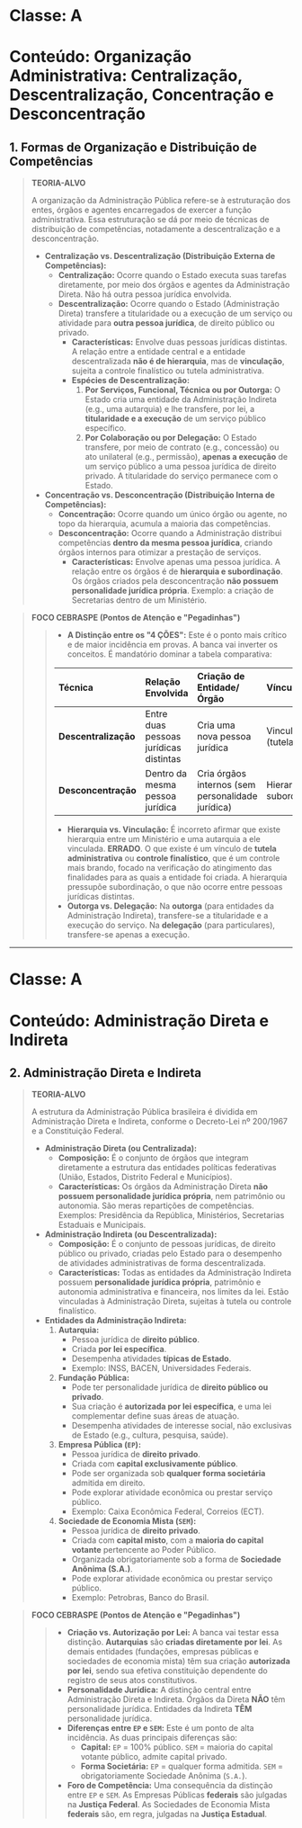 # Classe: A
# Conteúdo: Organização Administrativa: Centralização, Descentralização, Concentração e Desconcentração

## 1. Formas de Organização e Distribuição de Competências

> **TEORIA-ALVO**
>
> A organização da Administração Pública refere-se à estruturação dos entes, órgãos e agentes encarregados de exercer a função administrativa. Essa estruturação se dá por meio de técnicas de distribuição de competências, notadamente a descentralização e a desconcentração.
>
> * **Centralização vs. Descentralização (Distribuição Externa de Competências):**
>     * **Centralização:** Ocorre quando o Estado executa suas tarefas diretamente, por meio dos órgãos e agentes da Administração Direta. Não há outra pessoa jurídica envolvida.
>     * **Descentralização:** Ocorre quando o Estado (Administração Direta) transfere a titularidade ou a execução de um serviço ou atividade para **outra pessoa jurídica**, de direito público ou privado.
>         * **Características:** Envolve duas pessoas jurídicas distintas. A relação entre a entidade central e a entidade descentralizada **não é de hierarquia**, mas de **vinculação**, sujeita a controle finalístico ou tutela administrativa.
>         * **Espécies de Descentralização:**
>             1.  **Por Serviços, Funcional, Técnica ou por Outorga:** O Estado cria uma entidade da Administração Indireta (e.g., uma autarquia) e lhe transfere, por lei, a **titularidade e a execução** de um serviço público específico.
>             2.  **Por Colaboração ou por Delegação:** O Estado transfere, por meio de contrato (e.g., concessão) ou ato unilateral (e.g., permissão), **apenas a execução** de um serviço público a uma pessoa jurídica de direito privado. A titularidade do serviço permanece com o Estado.
> * **Concentração vs. Desconcentração (Distribuição Interna de Competências):**
>     * **Concentração:** Ocorre quando um único órgão ou agente, no topo da hierarquia, acumula a maioria das competências.
>     * **Desconcentração:** Ocorre quando a Administração distribui competências **dentro da mesma pessoa jurídica**, criando órgãos internos para otimizar a prestação de serviços.
>         * **Características:** Envolve apenas uma pessoa jurídica. A relação entre os órgãos é de **hierarquia e subordinação**. Os órgãos criados pela desconcentração **não possuem personalidade jurídica própria**. Exemplo: a criação de Secretarias dentro de um Ministério.

> **FOCO CEBRASPE (Pontos de Atenção e "Pegadinhas")**
>
> > * **A Distinção entre os "4 ÇÕES":** Este é o ponto mais crítico e de maior incidência em provas. A banca vai inverter os conceitos. É mandatório dominar a tabela comparativa:
> > 
> > | Técnica | Relação Envolvida | Criação de Entidade/Órgão | Vínculo |
> > | :--- | :--- | :--- | :--- |
> > | **Descentralização** | Entre duas pessoas jurídicas distintas | Cria uma nova pessoa jurídica | Vinculação (tutela) |
> > | **Desconcentração** | Dentro da mesma pessoa jurídica | Cria órgãos internos (sem personalidade jurídica) | Hierarquia e subordinação |
> > 
> > * **Hierarquia vs. Vinculação:** É incorreto afirmar que existe hierarquia entre um Ministério e uma autarquia a ele vinculada. **ERRADO**. O que existe é um vínculo de **tutela administrativa** ou **controle finalístico**, que é um controle mais brando, focado na verificação do atingimento das finalidades para as quais a entidade foi criada. A hierarquia pressupõe subordinação, o que não ocorre entre pessoas jurídicas distintas.
> > * **Outorga vs. Delegação:** Na **outorga** (para entidades da Administração Indireta), transfere-se a titularidade e a execução do serviço. Na **delegação** (para particulares), transfere-se apenas a execução.

---
# Classe: A
# Conteúdo: Administração Direta e Indireta

## 2. Administração Direta e Indireta

> **TEORIA-ALVO**
>
> A estrutura da Administração Pública brasileira é dividida em Administração Direta e Indireta, conforme o Decreto-Lei nº 200/1967 e a Constituição Federal.
>
> * **Administração Direta (ou Centralizada):**
>     * **Composição:** É o conjunto de órgãos que integram diretamente a estrutura das entidades políticas federativas (União, Estados, Distrito Federal e Municípios).
>     * **Características:** Os órgãos da Administração Direta **não possuem personalidade jurídica própria**, nem patrimônio ou autonomia. São meras repartições de competências. Exemplos: Presidência da República, Ministérios, Secretarias Estaduais e Municipais.
> * **Administração Indireta (ou Descentralizada):**
>     * **Composição:** É o conjunto de pessoas jurídicas, de direito público ou privado, criadas pelo Estado para o desempenho de atividades administrativas de forma descentralizada.
>     * **Características:** Todas as entidades da Administração Indireta possuem **personalidade jurídica própria**, patrimônio e autonomia administrativa e financeira, nos limites da lei. Estão vinculadas à Administração Direta, sujeitas à tutela ou controle finalístico.
> * **Entidades da Administração Indireta:**
>     1.  **Autarquia:**
>         * Pessoa jurídica de **direito público**.
>         * Criada **por lei específica**.
>         * Desempenha atividades **típicas de Estado**.
>         * Exemplo: INSS, BACEN, Universidades Federais.
>     2.  **Fundação Pública:**
>         * Pode ter personalidade jurídica de **direito público ou privado**.
>         * Sua criação é **autorizada por lei específica**, e uma lei complementar define suas áreas de atuação.
>         * Desempenha atividades de interesse social, não exclusivas de Estado (e.g., cultura, pesquisa, saúde).
>     3.  **Empresa Pública (`EP`):**
>         * Pessoa jurídica de **direito privado**.
>         * Criada com **capital exclusivamente público**.
>         * Pode ser organizada sob **qualquer forma societária** admitida em direito.
>         * Pode explorar atividade econômica ou prestar serviço público.
>         * Exemplo: Caixa Econômica Federal, Correios (ECT).
>     4.  **Sociedade de Economia Mista (`SEM`):**
>         * Pessoa jurídica de **direito privado**.
>         * Criada com **capital misto**, com a **maioria do capital votante** pertencente ao Poder Público.
>         * Organizada obrigatoriamente sob a forma de **Sociedade Anônima (S.A.)**.
>         * Pode explorar atividade econômica ou prestar serviço público.
>         * Exemplo: Petrobras, Banco do Brasil.

> **FOCO CEBRASPE (Pontos de Atenção e "Pegadinhas")**
>
> > * **Criação vs. Autorização por Lei:** A banca vai testar essa distinção. **Autarquias** são **criadas diretamente por lei**. As demais entidades (fundações, empresas públicas e sociedades de economia mista) têm sua criação **autorizada por lei**, sendo sua efetiva constituição dependente do registro de seus atos constitutivos.
> > * **Personalidade Jurídica:** A distinção central entre Administração Direta e Indireta. Órgãos da Direta **NÃO** têm personalidade jurídica. Entidades da Indireta **TÊM** personalidade jurídica.
> > * **Diferenças entre `EP` e `SEM`:** Este é um ponto de alta incidência. As duas principais diferenças são:
> >     * **Capital:** `EP` = 100% público. `SEM` = maioria do capital votante público, admite capital privado.
> >     * **Forma Societária:** `EP` = qualquer forma admitida. `SEM` = obrigatoriamente Sociedade Anônima (`S.A.`).
> > * **Foro de Competência:** Uma consequência da distinção entre `EP` e `SEM`. As Empresas Públicas **federais** são julgadas na **Justiça Federal**. As Sociedades de Economia Mista **federais** são, em regra, julgadas na **Justiça Estadual**.